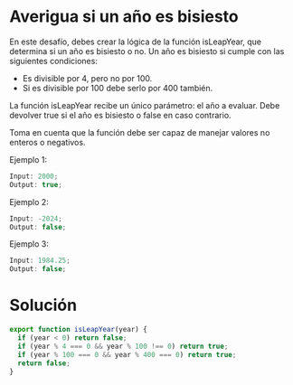 # Averigua si un año es bisiesto

En este desafío, debes crear la lógica de la función isLeapYear, que determina si un año es bisiesto o no. Un año es bisiesto si cumple con las siguientes condiciones:

- Es divisible por 4, pero no por 100.
- Si es divisible por 100 debe serlo por 400 también.

La función isLeapYear recibe un único parámetro: el año a evaluar. Debe devolver true si el año es bisiesto o false en caso contrario.

Toma en cuenta que la función debe ser capaz de manejar valores no enteros o negativos.

Ejemplo 1:

```javascript
Input: 2000;
Output: true;
```

Ejemplo 2:

```javascript
Input: -2024;
Output: false;
```

Ejemplo 3:

```javascript
Input: 1984.25;
Output: false;
```

# Solución

```javascript
export function isLeapYear(year) {
  if (year < 0) return false;
  if (year % 4 === 0 && year % 100 !== 0) return true;
  if (year % 100 === 0 && year % 400 === 0) return true;
  return false;
}
```
